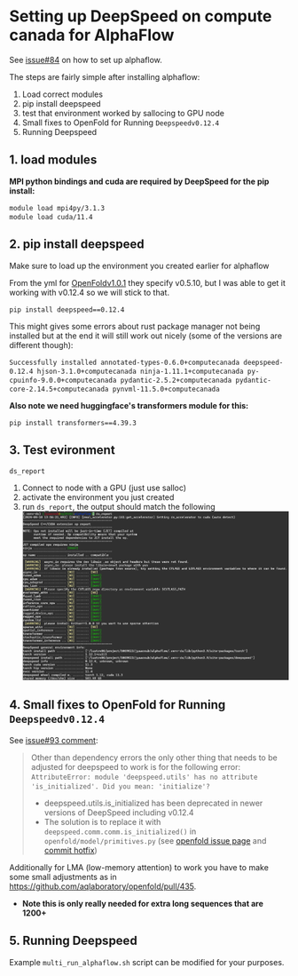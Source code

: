 # Setting up DeepSpeed on compute canada for AlphaFlow
See [issue#84](https://github.com/jyaacoub/MutDTA/issues/84#issuecomment-2059882818) on how to set up alphaflow.

The steps are fairly simple after installing alphaflow:
1. Load correct modules
2. pip install deepspeed
3. test that environment worked by sallocing to GPU node
4. Small fixes to OpenFold for Running `Deepspeedv0.12.4`
5. Running Deepspeed


## 1. load modules

**MPI python bindings and cuda are required by DeepSpeed for the pip install:**
```
module load mpi4py/3.1.3
module load cuda/11.4
```

## 2. pip install deepspeed
Make sure to load up the environment you created earlier for alphaflow

From the yml for [OpenFoldv1.0.1](https://github.com/aqlaboratory/openfold/blob/42e71db7fa327e0810eb0e371abc9f82aa9b7a6a/environment.yml) they specify v0.5.10, but I was able to get it working with v0.12.4 so we will stick to that.

```
pip install deepspeed==0.12.4
```

This might gives some errors about rust package manager not being installed but at the end it will still work out nicely (some of the versions are different though):
```
Successfully installed annotated-types-0.6.0+computecanada deepspeed-0.12.4 hjson-3.1.0+computecanada ninja-1.11.1+computecanada py-cpuinfo-9.0.0+computecanada pydantic-2.5.2+computecanada pydantic-core-2.14.5+computecanada pynvml-11.5.0+computecanada
```

**Also note we need huggingface's transformers module for this:**
```
pip install transformers==4.39.3
```

## 3. Test evironment
```
ds_report
```

1. Connect to node with a GPU (just use salloc)
2. activate the environment you just created
3. run `ds_report`, the output should match the following 
![alt text](<ds_report.png>)

## 4. Small fixes to OpenFold for Running `Deepspeedv0.12.4`
See [issue#93 comment](https://github.com/jyaacoub/MutDTA/issues/93#issuecomment-2064138261):
> Other than dependency errors the only other thing that needs to be adjusted for deepspeed to work is for the following error:
> `AttributeError: module 'deepspeed.utils' has no attribute 'is_initialized'. Did you mean: 'initialize'?`
> - deepspeed.utils.is_initialized has been deprecated in newer versions of DeepSpeed including v0.12.4
> - The solution is to replace it with `deepspeed.comm.comm.is_initialized()`  in `openfold/model/primitives.py` (see [openfold issue page](https://github.com/aqlaboratory/openfold/issues/276) and [commit hotfix](https://github.com/EvanKomp/openfold/commit/450dbc3b2a5ca2d481f615aad7c25808e91219dc))

Additionally for LMA (low-memory attention) to work you have to make some small adjustments as in https://github.com/aqlaboratory/openfold/pull/435.
- **Note this is only really needed for extra long sequences that are 1200+**

## 5. Running Deepspeed
Example `multi_run_alphaflow.sh` script can be modified for your purposes.
